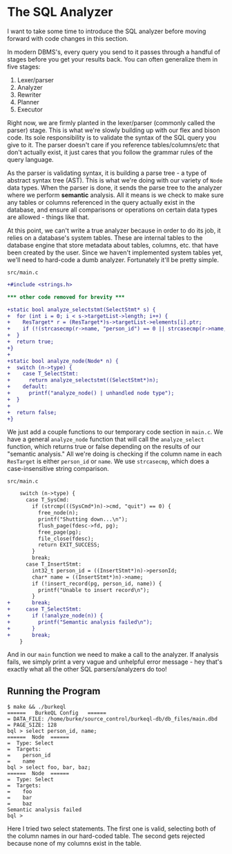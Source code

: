 # The SQL Analyzer

I want to take some time to introduce the SQL analyzer before moving forward with code changes in this section.

In modern DBMS's, every query you send to it passes through a handful of stages before you get your results back. You can often generalize them in five stages:

1. Lexer/parser
1. Analyzer
1. Rewriter
1. Planner
1. Executor

Right now, we are firmly planted in the lexer/parser (commonly called the parser) stage. This is what we're slowly building up with our flex and bison code. Its sole responsibility is to validate the syntax of the SQL query you give to it. The parser doesn't care if you reference tables/columns/etc that don't actually exist, it just cares that you follow the grammar rules of the query language.

As the parser is validating syntax, it is building a parse tree - a type of abstract syntax tree (AST). This is what we're doing with our variety of `Node` data types. When the parser is done, it sends the parse tree to the analyzer where we perform **semantic** analysis. All it means is we check to make sure any tables or columns referenced in the query actually exist in the database, and ensure all comparisons or operations on certain data types are allowed - things like that.

At this point, we can't write a true analyzer because in order to do its job, it relies on a database's system tables. These are internal tables to the database engine that store metadata about tables, columns, etc. that have been created by the user. Since we haven't implemented system tables yet, we'll need to hard-code a dumb analyzer. Fortunately it'll be pretty simple.

`src/main.c`

```diff
+#include <strings.h>

*** other code removed for brevity ***

+static bool analyze_selectstmt(SelectStmt* s) {
+  for (int i = 0; i < s->targetList->length; i++) {
+    ResTarget* r = (ResTarget*)s->targetList->elements[i].ptr;
+    if (!(strcasecmp(r->name, "person_id") == 0 || strcasecmp(r->name, "name") == 0)) return false;
+  }
+  return true;
+}
+
+static bool analyze_node(Node* n) {
+  switch (n->type) {
+    case T_SelectStmt:
+      return analyze_selectstmt((SelectStmt*)n);
+    default:
+      printf("analyze_node() | unhandled node type");
+  }
+
+  return false;
+}
```

We just add a couple functions to our temporary code section in `main.c`. We have a general `analyze_node` function that will call the `analyze_select` function, which returns true or false depending on the results of our "semantic analysis." All we're doing is checking if the column name in each `ResTarget` is either `person_id` or `name`. We use `strcasecmp`, which does a case-insensitive string comparison.

`src/main.c`

```diff
    switch (n->type) {
      case T_SysCmd:
        if (strcmp(((SysCmd*)n)->cmd, "quit") == 0) {
          free_node(n);
          printf("Shutting down...\n");
          flush_page(fdesc->fd, pg);
          free_page(pg);
          file_close(fdesc);
          return EXIT_SUCCESS;
        }
        break;
      case T_InsertStmt:
        int32_t person_id = ((InsertStmt*)n)->personId;
        char* name = ((InsertStmt*)n)->name;
        if (!insert_record(pg, person_id, name)) {
          printf("Unable to insert record\n");
        }
+       break;
+     case T_SelectStmt:
+       if (!analyze_node(n)) {
+         printf("Semantic analysis failed\n");
+       }
+       break;
    }
```

And in our `main` function we need to make a call to the analyzer. If analysis fails, we simply print a very vague and unhelpful error message - hey that's exactly what all the other SQL parsers/analyzers do too!

## Running the Program

```shell
$ make && ./burkeql
======   BurkeQL Config   ======
= DATA_FILE: /home/burke/source_control/burkeql-db/db_files/main.dbd
= PAGE_SIZE: 128
bql > select person_id, name;
======  Node  ======
=  Type: Select
=  Targets:
=    person_id
=    name
bql > select foo, bar, baz;
======  Node  ======
=  Type: Select
=  Targets:
=    foo
=    bar
=    baz
Semantic analysis failed
bql >
```

Here I tried two select statements. The first one is valid, selecting both of the column names in our hard-coded table. The second gets rejected because none of my columns exist in the table.